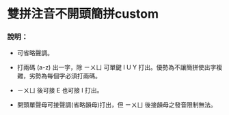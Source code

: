 # 雙拼注音不開頭簡拼custom

### 說明：

- 可省略聲調。

- 打兩碼 (a-z) 出一字，除 ㄧㄨㄩ 可單鍵 I U Y 打出。優勢為不讓簡拼使出字複雜，劣勢為每個字必須打兩碼。

- ㄧㄨㄩ 後可接 E 也可接 I 打出。

- 開頭單聲母可接聲調(省略韻母)打出，但 ㄧㄨㄩ 後接韻母之發音限制無法。

